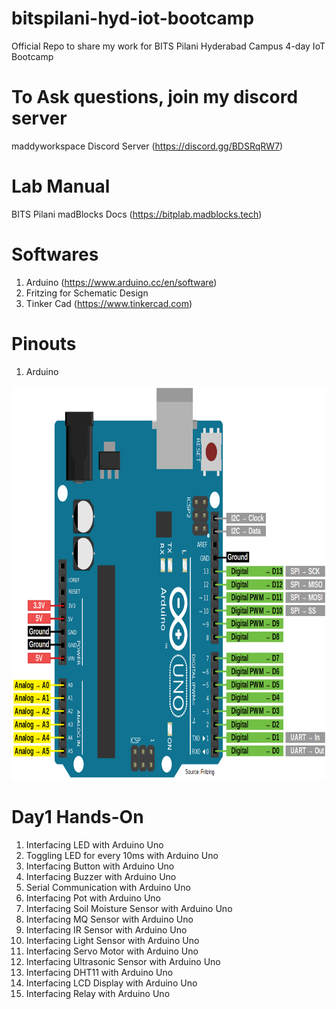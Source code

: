 # bitspilani-hyd-iot-bootcamp
Official Repo to share my work for BITS Pilani Hyderabad Campus 4-day IoT Bootcamp

# To Ask questions, join my discord server
maddyworkspace Discord Server (https://discord.gg/BDSRqRW7)

# Lab Manual
BITS Pilani madBlocks Docs (https://bitplab.madblocks.tech)

# Softwares
1. Arduino (https://www.arduino.cc/en/software)
2. Fritzing for Schematic Design
3. Tinker Cad (https://www.tinkercad.com)

# Pinouts

1. Arduino
<img src="Arduino-Uno-Pinout-1.png"  width="895" height="631"/>

# Day1 Hands-On
01. Interfacing LED with Arduino Uno
02. Toggling LED for every 10ms with Arduino Uno
03. Interfacing Button with Arduino Uno
04. Interfacing Buzzer with Arduino Uno
05. Serial Communication with Arduino Uno
06. Interfacing Pot with Arduino Uno
07. Interfacing Soil Moisture Sensor with Arduino Uno
08. Interfacing MQ Sensor with Arduino Uno
09. Interfacing IR Sensor with Arduino Uno
10. Interfacing Light Sensor with Arduino Uno
11. Interfacing Servo Motor with Arduino Uno
12. Interfacing Ultrasonic Sensor with Arduino Uno
13. Interfacing DHT11 with Arduino Uno
14. Interfacing LCD Display with Arduino Uno
15. Interfacing Relay with Arduino Uno
